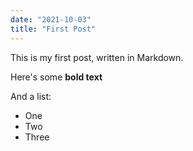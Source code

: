 ```yaml
---
date: "2021-10-03"
title: "First Post"
---
```


This is my first post, written in Markdown.

Here's some **bold text**

And a list:

- One
- Two
- Three

